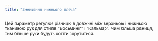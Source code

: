 ```yaml
---
title: "Зменшення нижнього плеча"
---
```


Цей параметр регулює різницю в довжині між верхньою і нижньою тканиною рук для стилів "Восьминіг" і "Кальмар". Чим більша різниця, тим більше руки будуть хотіти скрутитися.

